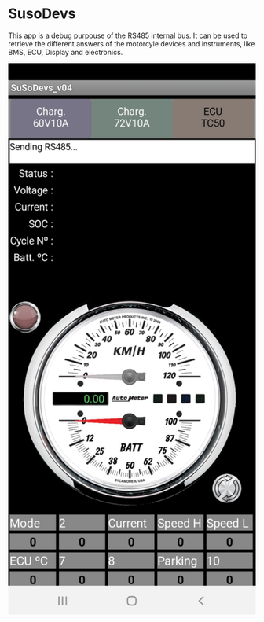 # SusoDevs
This app is a debug purpouse of the RS485 internal bus. It can be used to retrieve the different answers of the motorcyle devices and instruments, like BMS, ECU, Display and electronics.


<img src="https://github.com/Xmanu12/SusoDevs/blob/main/Resources/screen.jpg" width="640px" height="auto">
